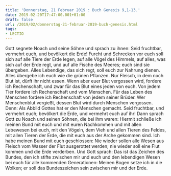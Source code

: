 ```yaml
---
title: 'Donnerstag, 21 Februar 2019 : Buch Genesis 9,1-13.'
date: 2019-02-20T17:47:00.001+01:00
draft: false
url: /2019/02/donnerstag-21-februar-2019-buch-genesis.html
tags: 
- LECTIO
---
```


Gott segnete Noach und seine Söhne und sprach zu ihnen: Seid fruchtbar, vermehrt euch, und bevölkert die Erde! Furcht und Schrecken vor euch soll sich auf alle Tiere der Erde legen, auf alle Vögel des Himmels, auf alles, was sich auf der Erde regt, und auf alle Fische des Meeres; euch sind sie übergeben. Alles Lebendige, das sich regt, soll euch zur Nahrung dienen. Alles übergebe ich euch wie die grünen Pflanzen. Nur Fleisch, in dem noch Blut ist, dürft ihr nicht essen. Wenn aber euer Blut vergossen wird, fordere ich Rechenschaft, und zwar für das Blut eines jeden von euch. Von jedem Tier fordere ich Rechenschaft und vom Menschen. Für das Leben des Menschen fordere ich Rechenschaft von jedem seiner Brüder. Wer Menschenblut vergießt, dessen Blut wird durch Menschen vergossen. Denn: Als Abbild Gottes hat er den Menschen gemacht. Seid fruchtbar, und vermehrt euch; bevölkert die Erde, und vermehrt euch auf ihr! Dann sprach Gott zu Noach und seinen Söhnen, die bei ihm waren: Hiermit schließe ich meinen Bund mit euch und mit euren Nachkommen und mit allen Lebewesen bei euch, mit den Vögeln, dem Vieh und allen Tieren des Feldes, mit allen Tieren der Erde, die mit euch aus der Arche gekommen sind. Ich habe meinen Bund mit euch geschlossen: Nie wieder sollen alle Wesen aus Fleisch vom Wasser der Flut ausgerottet werden; nie wieder soll eine Flut kommen und die Erde verderben. Und Gott sprach: Das ist das Zeichen des Bundes, den ich stifte zwischen mir und euch und den lebendigen Wesen bei euch für alle kommenden Generationen: Meinen Bogen setze ich in die Wolken; er soll das Bundeszeichen sein zwischen mir und der Erde.